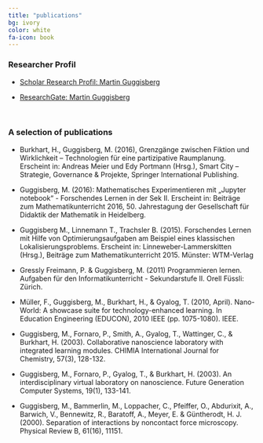 ```yaml
---
title: "publications"
bg: ivory
color: white
fa-icon: book
---
```


### Researcher Profil

- [Scholar Research Profil: Martin Guggisberg](https://scholar.google.ch/citations?user=Icc4GVkAAAAJ&hl=de)

- [ResearchGate: Martin Guggisberg](https://www.researchgate.net/profile/Martin_Guggisberg)

<br>

### A selection of publications

- Burkhart, H., Guggisberg, M. (2016), Grenzgänge zwischen Fiktion und Wirklichkeit – Technologien für eine partizipative Raumplanung. Erscheint in: Andreas Meier und Edy Portmann (Hrsg.), Smart City – Strategie, Governance & Projekte, Springer International Publishing.

- Guggisberg, M. (2016): Mathematisches Experimentieren mit „Jupyter notebook“ - Forschendes Lernen in der Sek II. Erscheint in: Beiträge zum Mathematikunterricht 2016, 50. Jahrestagung der Gesellschaft für Didaktik der Mathematik in Heidelberg.

- Guggisberg M., Linnemann T., Trachsler B.  (2015). Forschendes Lernen mit Hilfe von Optimierungsaufgaben am Beispiel eines klassischen Lokalisierungsproblems. Erscheint in: Linneweber-Lammerskitten (Hrsg.), Beiträge zum Mathematikunterricht 2015. Münster: WTM-Verlag

- Gressly Freimann, P. & Guggisberg, M. (2011) Programmieren lernen. Aufgaben für den Informatikunterricht - Sekundarstufe II. Orell Füssli: Zürich.

- Müller, F., Guggisberg, M., Burkhart, H., & Gyalog, T. (2010, April). Nano-World: A showcase suite for technology-enhanced learning. In Education Engineering (EDUCON), 2010 IEEE (pp. 1075-1080). IEEE. 

- Guggisberg, M., Fornaro, P., Smith, A., Gyalog, T., Wattinger, C., & Burkhart, H. (2003). Collaborative nanoscience laboratory with integrated learning modules. CHIMIA International Journal for Chemistry, 57(3), 128-132.

- Guggisberg, M., Fornaro, P., Gyalog, T., & Burkhart, H. (2003). An interdisciplinary virtual laboratory on nanoscience. Future Generation Computer Systems, 19(1), 133-141.

- Guggisberg, M., Bammerlin, M., Loppacher, C., Pfeiffer, O., Abdurixit, A., Barwich, V., Bennewitz, R., Baratoff, A., Meyer, E. & Güntherodt, H. J. (2000). Separation of interactions by noncontact force microscopy. Physical Review B, 61(16), 11151.

